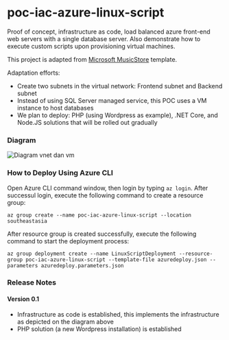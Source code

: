 # poc-iac-azure-linux-script
Proof of concept, infrastructure as code, load balanced azure front-end web servers with a single database server. Also demonstrate how to execute custom scripts upon provisioning virtual machines.

This project is adapted from [Microsoft MusicStore](https://github.com/Microsoft/dotnet-core-sample-templates/tree/master/dotnet-core-music-linux) template.

Adaptation efforts:
* Create two subnets in the virtual network: Frontend subnet and Backend subnet
* Instead of using SQL Server managed service, this POC uses a VM instance to host databases
* We plan to deploy: PHP (using Wordpress as example), .NET Core, and Node.JS solutions that will be rolled out gradually

### Diagram
![Diagram vnet dan vm](https://raw.githubusercontent.com/icgid/poc-iac-azure-linux-script/master/diagrams/poc-iac-azure-linux-script.png)
### How to Deploy Using Azure CLI
Open Azure CLI command window, then login by typing `az login`. After successul login, execute the following command to create a resource group:

```
az group create --name poc-iac-azure-linux-script --location southeastasia
```

After resource group is created successfully, execute the following command to start the deployment process:

```
az group deployment create --name LinuxScriptDeployment --resource-group poc-iac-azure-linux-script --template-file azuredeploy.json --parameters azuredeploy.parameters.json
```

### Release Notes
#### Version 0.1
* Infrastructure as code is established, this implements the infrastructure as depicted on the diagram above
* PHP solution (a new Wordpress installation) is established
